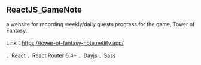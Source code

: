 ## ReactJS_GameNote

a website for recording weekly/daily quests progress for the game, Tower of Fantasy.

Link：https://tower-of-fantasy-note.netlify.app/

．React
．React Router 6.4+
．Dayjs
．Sass
